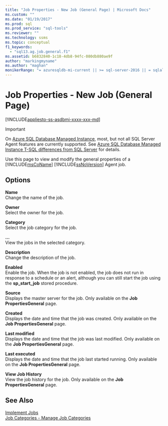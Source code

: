 ```yaml
---
title: "Job Properties - New Job (General Page) | Microsoft Docs"
ms.custom: ""
ms.date: "01/19/2017"
ms.prod: sql
ms.prod_service: "sql-tools"
ms.reviewer: ""
ms.technology: ssms
ms.topic: conceptual
f1_keywords: 
  - "sql13.ag.job.general.f1"
ms.assetid: b6832840-1c18-4db8-94fc-080db880ae9f
author: "markingmyname"
ms.author: "maghan"
monikerRange: "= azuresqldb-mi-current || >= sql-server-2016 || = sqlallproducts-allversions"
---
```

# Job Properties - New Job (General Page)
[!INCLUDE[appliesto-ss-asdbmi-xxxx-xxx-md](../../includes/appliesto-ss-asdbmi-xxxx-xxx-md.md)]

> [!IMPORTANT]  
> On [Azure SQL Database Managed Instance](https://docs.microsoft.com/azure/sql-database/sql-database-managed-instance), most, but not all SQL Server Agent features are currently supported. See [Azure SQL Database Managed Instance T-SQL differences from SQL Server](https://docs.microsoft.com/azure/sql-database/sql-database-managed-instance-transact-sql-information#sql-server-agent) for details.

Use this page to view and modify the general properties of a [!INCLUDE[msCoName](../../includes/msconame_md.md)] [!INCLUDE[ssNoVersion](../../includes/ssnoversion-md.md)] Agent job.  
  
## Options  
**Name**  
Change the name of the job.  
  
**Owner**  
Select the owner for the job.  
  
**Category**  
Select the job category for the job.  
  
**...**  
View the jobs in the selected category.  
  
**Description**  
Change the description of the job.  
  
**Enabled**  
Enable the job. When the job is not enabled, the job does not run in response to a schedule or an alert, although you can still start the job using the **sp_start_job** stored procedure.  
  
**Source**  
Displays the master server for the job. Only available on the **Job PropertiesGeneral** page.  
  
**Created**  
Displays the date and time that the job was created. Only available on the **Job PropertiesGeneral** page.  
  
**Last modified**  
Displays the date and time that the job was last modified. Only available on the **Job PropertiesGeneral** page.  
  
**Last executed**  
Displays the date and time that the job last started running. Only available on the **Job PropertiesGeneral** page.  
  
**View Job History**  
View the job history for the job. Only available on the **Job PropertiesGeneral** page.  
  
## See Also  
[Implement Jobs](../../ssms/agent/implement-jobs.md)  
[Job Categories - Manage Job Categories](../../ssms/agent/job-categories-manage-job-categories.md)  
  
